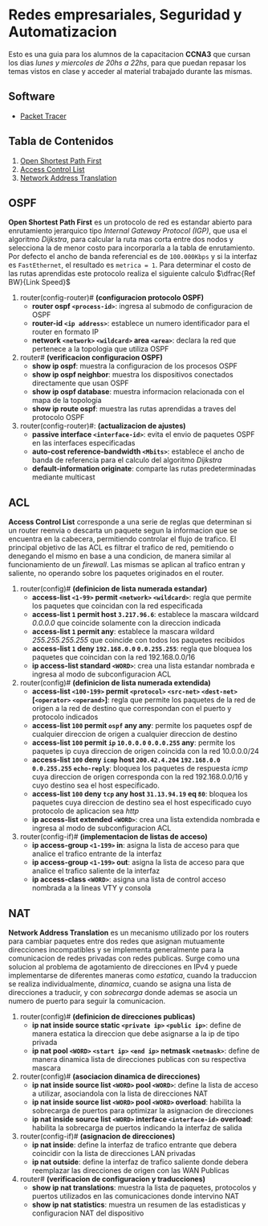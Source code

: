 # Redes empresariales, Seguridad y Automatizacion

Esto es una guia para los alumnos de la capacitacion __CCNA3__ que cursan los dias _lunes y miercoles de 20hs a 22hs_, para que puedan repasar los temas vistos en clase y acceder al material trabajado durante las mismas.

## Software

* [Packet Tracer](https://skillsforall.com/resources/lab-downloads?userLang=es-XL)

## Tabla de Contenidos

1. [Open Shortest Path First](#ospf)
1. [Access Control List](#acl)
1. [Network Address Translation](#nat)

## OSPF

__Open Shortest Path First__ es un protocolo de red es estandar abierto para enrutamiento jerarquico tipo _Internal Gateway Protocol (IGP)_, que usa el algoritmo _Dijkstra_, para calcular la ruta mas corta entre dos nodos y selecciona la de menor costo para incorporarla a la tabla de enrutamiento. Por defecto el ancho de banda referencial es de `100.000Kbps` y si la interfaz es `FastEthernet`, el resultado es `metrica = 1`. Para determinar el costo de las rutas aprendidas este protocolo realiza el siguiente calculo $\dfrac{Ref BW}{Link Speed}$ 

1. router(config-router)# __(configuracion protocolo OSPF)__
    * __router ospf `<process-id>`__: ingresa al submodo de configuracion de OSPF
    * __router-id `<ip address>`__: establece un numero identificador para el router en formato IP 
    * __network `<network>` `<wildcard>` area `<area>`__: declara la red que pertenece a la topologia que utiliza OSPF
2. router# __(verificacion configuracion OSPF)__
    * __show ip ospf__: muestra la configuracion de los procesos OSPF
    * __show ip ospf neighbor__: muestra los dispositivos conectados directamente que usan OSPF
    * __show ip ospf database__: muestra informacion relacionada con el mapa de la topologia 
    * __show ip route ospf__: muestra las rutas aprendidas a traves del protocolo OSPF
3. router(config-router)#: __(actualizacion de ajustes)__
    * __passive interface `<interface-id>`__: evita el envio de paquetes OSPF en las interfaces especificadas
    * __auto-cost reference-bandwidth `<Mbits>`__: establece el ancho de banda de referencia para el calculo del algoritmo _Dijkstra_
    * __default-information originate__: comparte las rutas predeterminadas mediante multicast

## ACL

__Access Control List__ corresponde a una serie de reglas que determinan si un router reenvia o descarta un paquete segun la informacion que se encuentra en la cabecera, permitiendo controlar el flujo de trafico. El principal objetivo de las ACL es filtrar el trafico de red, pemitiendo o denegando el mismo en base a una condicion, de manera similar al funcionamiento de un _firewall_. Las mismas se aplican al trafico entran y saliente, no operando sobre los paquetes originados en el router.

1. router(config)# __(definicion de lista numerada estandar)__
    * __access-list `<1-99>` permit `<network>` `<wildcard>`__: regla que permite los paquetes que coincidan con la red especificada
    * __access-list `1` permit host `3.217.96.6`__: establece la mascara wildcard _0.0.0.0_ que coincide solamente con la direccion indicada
    * __access-list `1` permit any__: establece la mascara wildard _255.255.255.255_ que coincide con todos los paquetes recibidos
    * __access-list `1` deny `192.168.0.0` `0.0.255.255`__: regla que bloquea los paquetes que coincidan con la red 192.168.0.0/16
    * __ip access-list standard `<WORD>`__: crea una lista estandar nombrada e ingresa al modo de subconfiguracion ACL
2. router(config)# __(definicion de lista numerada extendida)__
    * __access-list `<100-199>` permit `<protocol>` `<src-net>` `<dest-net>` [`<operator>` `<operand>`]__: regla que permite los paquetes de la red de origen a la red de destino que correspondan con el puerto y protocolo indicados
    * __access-list `100` permit `ospf` any any__: permite los paquetes ospf de cualquier direccion de origen a cualquier direccion de destino
    * __access-list `100` permit `ip` `10.0.0.0` `0.0.0.255` any__: permite los paquetes ip cuya direccion de origen coincida con la red 10.0.0.0/24
    * __access-list `100` deny `icmp` host `200.42.4.204` `192.168.0.0` `0.0.255.255` `echo-reply`__: bloquea los paquetes de respuesta _icmp_ cuya direccion de origen corresponda con la red 192.168.0.0/16 y cuyo destino sea el host especificado.
    * __access-list `100` deny `tcp` any host `31.13.94.19` eq `80`__: bloquea los paquetes cuya direccion de destino sea el host especificado cuyo protocolo de aplicacion sea _http_
    * __ip access-list extended `<WORD>`__: crea una lista extendida nombrada e ingresa al modo de subconfiguracion ACL
3. router(config-if)# __(implementacion de listas de acceso)__
    * __ip access-group `<1-199>` in__: asigna la lista de acceso para que analice el trafico entrante de la interfaz
    * __ip access-group `<1-199>` out__: asigna la lista de acceso para que analice el trafico saliente de la interfaz
    * __ip access-class `<WORD>`__: asigna una lista de control acceso nombrada a la lineas VTY y consola

## NAT

__Network Address Translation__ es un mecanismo utilizado por los routers para cambiar paquetes entre dos redes que asignan mutuamente direcciones incompatibles y se implementa generalmente para la comunicacion de redes privadas con redes publicas. Surge como una solucion al problema de agotamiento de direcciones en IPv4 y puede implementarse de diferentes maneras como _estatica_, cuando la traduccion se realiza individualmente, _dinamica_, cuando se asigna una lista de direcciones a traducir, y con _sobrecarga_ donde ademas se asocia un numero de puerto para seguir la comunicacion.

1. router(config)# __(definicion de direcciones publicas)__
    * __ip nat inside source static `<private ip>` `<public ip>`__: define de manera estatica la direccion que debe asignarse a la ip de tipo privada
    * __ip nat pool `<WORD>` `<start ip>` `<end ip>` netmask `<netmask>`__: define de manera dinamica lista de direcciones publicas con su respectiva mascara
2. router(config)# __(asociacion dinamica de direcciones)__
    * __ip nat inside source list `<WORD>` pool `<WORD>`__: define la lista de acceso a utilizar, asociandola con la lista de direcciones NAT
    * __ip nat inside source list `<WORD>` pool `<WORD>` overload__: habilita la sobrecarga de puertos para optimizar la asignacion de direcciones
    * __ip nat inside source list `<WORD>` interface `<interface-id>` overload__: habilita la sobrecarga de puertos indicando la interfaz de salida 
3. router(config-if)# __(asignacion de direcciones)__
    * __ip nat inside__: define la interfaz de trafico entrante que debera coincidir con la lista de direcciones LAN privadas
    * __ip nat outside__: define la interfaz de trafico saliente donde debera reemplazar las direcciones de origen con las WAN Publicas
4. router# __(verificacion de configuracion y traducciones)__
    * __show ip nat translations__: muestra la lista de paquetes, protocolos y puertos utilizados en las comunicaciones donde intervino NAT
    * __show ip nat statistics__: muestra un resumen de las estadisticas y configuracion NAT del dispositivo
